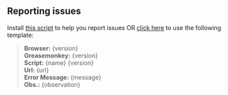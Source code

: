 ## Reporting issues
Install [this script](../../raw/master/scripts/GitHub_New_Issue/github_new_issue.user.js) to help you report issues OR [click here](../../issues/new?title=Briefly%20describe%20your%20issue%20here...&body=**Browser%3A**%20%7Bversion%7D%3Cbr%20%2F%3E%0A**Greasemonkey%3A**%20%7Bversion%7D%3Cbr%20%2F%3E%0A**Script%3A**%20%7Bname%7D%20%7Bversion%7D%3Cbr%20%2F%3E%0A**Url%3A**%20%7Burl%7D%3Cbr%20%2F%3E%0A**Error%20Message%3A**%20%7Bmessage%7D%3Cbr%20%2F%3E%0A**Obs.%3A**%20%7Bobservation%7D%3Cbr%20%2F%3E) to use the following template:

> **Browser:** {version}<br />
> **Greasemonkey:** {version}<br />
> **Script:** {name} {version}<br />
> **Url:** {url}<br />
> **Error Message:** {message}<br />
> **Obs.:** {observation}<br />
